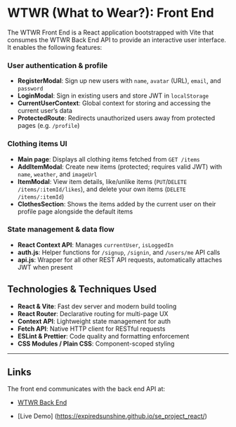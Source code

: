 # WTWR (What to Wear?): Front End

The WTWR Front End is a React application bootstrapped with Vite that consumes the WTWR Back End API to provide an interactive user interface. It enables the following features:

### User authentication & profile

- **RegisterModal**: Sign up new users with `name`, `avatar` (URL), `email`, and `password`
- **LoginModal**: Sign in existing users and store JWT in `localStorage`
- **CurrentUserContext**: Global context for storing and accessing the current user’s data
- **ProtectedRoute**: Redirects unauthorized users away from protected pages (e.g. `/profile`)

### Clothing items UI

- **Main page**: Displays all clothing items fetched from `GET /items`
- **AddItemModal**: Create new items (protected; requires valid JWT) with `name`, `weather`, and `imageUrl`
- **ItemModal**: View item details, like/unlike items (`PUT`/`DELETE /items/:itemId/likes`), and delete your own items (`DELETE /items/:itemId`)
- **ClothesSection**: Shows the items added by the current user on their profile page alongside the default items

### State management & data flow

- **React Context API**: Manages `currentUser`, `isLoggedIn`
- **auth.js**: Helper functions for `/signup`, `/signin`, and `/users/me` API calls
- **api.js**: Wrapper for all other REST API requests, automatically attaches JWT when present

## Technologies & Techniques Used

- **React & Vite**: Fast dev server and modern build tooling
- **React Router**: Declarative routing for multi-page UX
- **Context API**: Lightweight state management for auth
- **Fetch API**: Native HTTP client for RESTful requests
- **ESLint & Prettier**: Code quality and formatting enforcement
- **CSS Modules / Plain CSS**: Component-scoped styling

---

## Links

The front end communicates with the back end API at:

- [WTWR Back End](https://github.com/ExpiredSunshine/se_project_express)

- [Live Demo] (https://expiredsunshine.github.io/se_project_react/)
